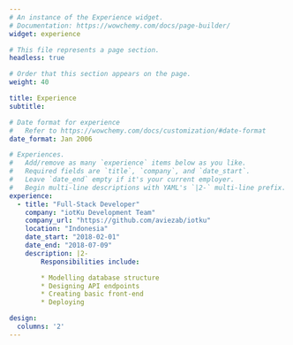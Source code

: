 ```yaml
---
# An instance of the Experience widget.
# Documentation: https://wowchemy.com/docs/page-builder/
widget: experience

# This file represents a page section.
headless: true

# Order that this section appears on the page.
weight: 40

title: Experience
subtitle:

# Date format for experience
#   Refer to https://wowchemy.com/docs/customization/#date-format
date_format: Jan 2006

# Experiences.
#   Add/remove as many `experience` items below as you like.
#   Required fields are `title`, `company`, and `date_start`.
#   Leave `date_end` empty if it's your current employer.
#   Begin multi-line descriptions with YAML's `|2-` multi-line prefix.
experience:
  - title: "Full-Stack Developer"
    company: "iotKu Development Team"
    company_url: "https://github.com/aviezab/iotku"
    location: "Indonesia"
    date_start: "2018-02-01"
    date_end: "2018-07-09"
    description: |2-
        Responsibilities include:

        * Modelling database structure
        * Designing API endpoints
        * Creating basic front-end
        * Deploying

design:
  columns: '2'
---
```

